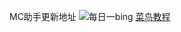 MC助手更新地址
![每日一bing](https://bing.biturl.top/?resolution=1920&format=image&index=0&mkt=zh-CN "每日一bing")
[菜鸟教程](https://zj.ljqweb.tk/file/gx/gx.json)
